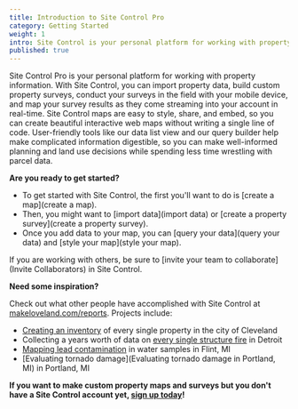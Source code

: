 ```yaml
---
title: Introduction to Site Control Pro
category: Getting Started
weight: 1
intro: Site Control is your personal platform for working with property information
published: true
---
```


Site Control Pro is your personal platform for working with property information. With Site Control, you can import property data, build custom property surveys, conduct your surveys in the field with your mobile device, and map your survey results as they come streaming into your account in real-time. Site Control maps are easy to style, share, and embed, so you can create beautiful interactive web maps without writing a single line of code. User-friendly tools like our data list view and our query builder help make complicated information digestible, so you can make well-informed planning and land use decisions while spending less time wrestling with parcel data.

**Are you ready to get started?**

* To get started with Site Control, the first you'll want to do is [create a map](create a map).
* Then, you might want to [import data](import data) or [create a property survey](create a property survey).
* Once you add data to your map, you can [query your data](query your data) and [style your map](style your map).

If you are working with others, be sure to [invite your team to collaborate](Invite Collaborators) in Site Control.

**Need some inspiration?**

Check out what other people have accomplished with Site Control at [makeloveland.com/reports](http://makeloveland.com/reports). Projects include:  
* [Creating an inventory](http://makeloveland.com/reports/cleveland) of every single property in the city of Cleveland  
* Collecting a years worth of data on [every single structure fire](http://makeloveland.com/reports/fire) in Detroit  
* [Mapping lead contamination](http://makeloveland.com/reports/flint) in water samples in Flint, MI  
* [Evaluating tornado damage](Evaluating tornado damage in Portland, MI) in Portland, MI

**If you want to make custom property maps and surveys but you don't have a Site Control account yet, [sign up today](http://sitecontrol.us)!**

